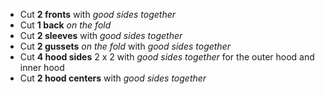 *   Cut **2 fronts** with *good sides together*
*   Cut **1 back** *on the fold*
*   Cut **2 sleeves** with *good sides together*
*   Cut **2 gussets** *on the fold* with *good sides together*
*   Cut **4 hood sides** 2 x 2 with *good sides together* for the outer hood and inner hood
*   Cut **2 hood centers** with *good sides together*
